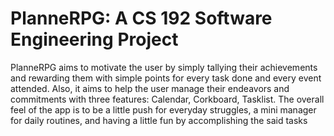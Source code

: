 # PlanneRPG: A CS 192 Software Engineering Project
PlanneRPG aims to motivate the user by simply tallying their achievements and rewarding them with simple points for every task done and every event attended. Also, it aims to help the user manage their endeavors and commitments with three features: Calendar, Corkboard, Tasklist. The overall feel of the app is to be a little push for everyday struggles, a mini manager for daily routines, and having a little fun by accomplishing the said tasks 
